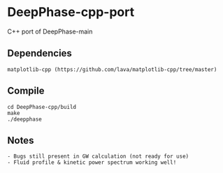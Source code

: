 # DeepPhase-cpp-port
C++ port of DeepPhase-main

## Dependencies
    matplotlib-cpp (https://github.com/lava/matplotlib-cpp/tree/master)

## Compile
    cd DeepPhase-cpp/build
    make
    ./deepphase

## Notes
    - Bugs still present in GW calculation (not ready for use)
    - Fluid profile & kinetic power spectrum working well!